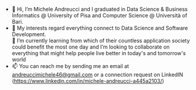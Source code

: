 - 👋 Hi, I’m Michele Andreucci and I graduated in Data Science & Business Informatics @ University of Pisa and Computer Science @ Università of Bari. <br />
- 👀 My interests regard everything connect to Data Science and Software Development.<br />
🌱 I’m currently learning from which of their countless application society could benefit the most one day and I’m looking to collaborate on everything that might help people live better in today's and tomorrow's world<br />
- 📫 You can reach me by sending me an email at andreuccimichele46@gmail.com or a connection request on LinkedIN (https://www.linkedin.com/in/michele-andreucci-a445a2103/)
